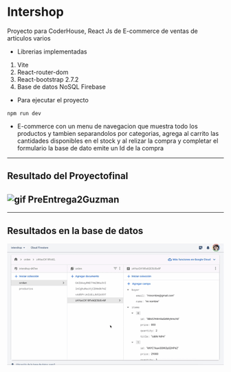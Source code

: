 # Intershop
Proyecto para CoderHouse, React Js de E-commerce de ventas de articulos varios

* Librerias implementadas


1. Vite
2. React-router-dom
3. React-bootstrap 2.7.2
4. Base de datos NoSQL Firebase

- Para ejecutar el proyecto
```
npm run dev
```
- E-commerce con un menu de navegacion que muestra todo los productos y tambien separandolos por categorias, agrega al carrito las cantidades disponibles en el stock y al relizar la compra y completar el formulario la base de dato emite un Id de la compra 
---
## Resultado del Proyectofinal

![gif PreEntrega2Guzman ](./src/assets/Grabaci%C3%B3n%20de%20pantalla%202023-03-10%20a%20la(s)%2022.46.28.gif)
---
---
## Resultados en la base de datos

![gif PreEntrega2Guzman ](./src/assets/base%20de%20datos.gif)
